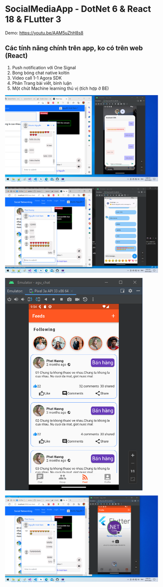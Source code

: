 # SocialMediaApp - DotNet 6 & React 18 & FLutter 3

Demo: https://youtu.be/AAM5uZhH8s8

## Các tính năng chính trên app, ko có trên web (React)

<ol>
  <li>Push notification với One Signal</li>
  <li>Bong bóng chat native koltin</li>
  <li>Video call 1-1 Agora SDK</li>
  <li>Phân Trang bài viết, bình luận</li>
  <li>Một chút Machine learning thú vị (tích hợp ở BE)</li>
</ol>

![alt text for screen readers](picture/aguchat1.png "Text to show on mouseover")

![alt text for screen readers](picture/aguchat2.png "Text to show on mouseover")

![alt text for screen readers](picture/aguchat3.png "Text to show on mouseover")

![alt text for screen readers](picture/aguchat4.png "Text to show on mouseover")
